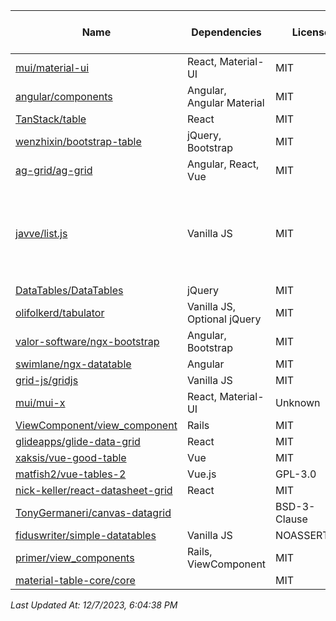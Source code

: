 | Name | Dependencies | License | Stars | Issues | Age (Years) | Last Commit (days) |
|------|--------------|--------|-------|--------|-------------|-------------|
| [mui/material-ui](https://github.com/mui/material-ui) | React, Material-UI | MIT | ![Stars](https://img.shields.io/github/stars/mui/material-ui?style=social) | ![Issues](https://img.shields.io/github/issues/mui/material-ui) | 1684 | 9 | 0 |
| [angular/components](https://github.com/angular/components) | Angular, Angular Material | MIT | ![Stars](https://img.shields.io/github/stars/angular/components?style=social) | ![Issues](https://img.shields.io/github/issues/angular/components) | 2004 | 7 | 0 |
| [TanStack/table](https://github.com/TanStack/table) | React | MIT | ![Stars](https://img.shields.io/github/stars/TanStack/table?style=social) | ![Issues](https://img.shields.io/github/issues/TanStack/table) | 210 | 7 | 8 |
| [wenzhixin/bootstrap-table](https://github.com/wenzhixin/bootstrap-table) | jQuery, Bootstrap | MIT | ![Stars](https://img.shields.io/github/stars/wenzhixin/bootstrap-table?style=social) | ![Issues](https://img.shields.io/github/issues/wenzhixin/bootstrap-table) | 232 | 10 | 0 |
| [ag-grid/ag-grid](https://github.com/ag-grid/ag-grid) | Angular, React, Vue | MIT | ![Stars](https://img.shields.io/github/stars/ag-grid/ag-grid?style=social) | ![Issues](https://img.shields.io/github/issues/ag-grid/ag-grid) | 85 | 8 | 0 |
| [javve/list.js](https://github.com/javve/list.js) | Vanilla JS | MIT | ![Stars](https://img.shields.io/github/stars/javve/list.js?style=social) | ![Issues](https://img.shields.io/github/issues/javve/list.js) | 191 | 12 | 361 |
| [DataTables/DataTables](https://github.com/DataTables/DataTables) | jQuery | MIT | ![Stars](https://img.shields.io/github/stars/DataTables/DataTables?style=social) | ![Issues](https://img.shields.io/github/issues/DataTables/DataTables) | 125 | 13 | 681 |
| [olifolkerd/tabulator](https://github.com/olifolkerd/tabulator) | Vanilla JS, Optional jQuery | MIT | ![Stars](https://img.shields.io/github/stars/olifolkerd/tabulator?style=social) | ![Issues](https://img.shields.io/github/issues/olifolkerd/tabulator) | 171 | 8 | 102 |
| [valor-software/ngx-bootstrap](https://github.com/valor-software/ngx-bootstrap) | Angular, Bootstrap | MIT | ![Stars](https://img.shields.io/github/stars/valor-software/ngx-bootstrap?style=social) | ![Issues](https://img.shields.io/github/issues/valor-software/ngx-bootstrap) | 560 | 8 | 8 |
| [swimlane/ngx-datatable](https://github.com/swimlane/ngx-datatable) | Angular | MIT | ![Stars](https://img.shields.io/github/stars/swimlane/ngx-datatable?style=social) | ![Issues](https://img.shields.io/github/issues/swimlane/ngx-datatable) | 894 | 7 | 413 |
| [grid-js/gridjs](https://github.com/grid-js/gridjs) | Vanilla JS | MIT | ![Stars](https://img.shields.io/github/stars/grid-js/gridjs?style=social) | ![Issues](https://img.shields.io/github/issues/grid-js/gridjs) | 109 | 3 | 312 |
| [mui/mui-x](https://github.com/mui/mui-x) | React, Material-UI | Unknown | ![Stars](https://img.shields.io/github/stars/mui/mui-x?style=social) | ![Issues](https://img.shields.io/github/issues/mui/mui-x) | 1019 | 3 | 0 |
| [ViewComponent/view_component](https://github.com/ViewComponent/view_component) | Rails | MIT | ![Stars](https://img.shields.io/github/stars/ViewComponent/view_component?style=social) | ![Issues](https://img.shields.io/github/issues/ViewComponent/view_component) | 67 | 4 | 3 |
| [glideapps/glide-data-grid](https://github.com/glideapps/glide-data-grid) | React | MIT | ![Stars](https://img.shields.io/github/stars/glideapps/glide-data-grid?style=social) | ![Issues](https://img.shields.io/github/issues/glideapps/glide-data-grid) | 69 | 3 | 5 |
| [xaksis/vue-good-table](https://github.com/xaksis/vue-good-table) | Vue | MIT | ![Stars](https://img.shields.io/github/stars/xaksis/vue-good-table?style=social) | ![Issues](https://img.shields.io/github/issues/xaksis/vue-good-table) | 186 | 6 | 798 |
| [matfish2/vue-tables-2](https://github.com/matfish2/vue-tables-2) | Vue.js | GPL-3.0 | ![Stars](https://img.shields.io/github/stars/matfish2/vue-tables-2?style=social) | ![Issues](https://img.shields.io/github/issues/matfish2/vue-tables-2) | 0 | 7 | 742 |
| [nick-keller/react-datasheet-grid](https://github.com/nick-keller/react-datasheet-grid) | React | MIT | ![Stars](https://img.shields.io/github/stars/nick-keller/react-datasheet-grid?style=social) | ![Issues](https://img.shields.io/github/issues/nick-keller/react-datasheet-grid) | 41 | 3 | 133 |
| [TonyGermaneri/canvas-datagrid](https://github.com/TonyGermaneri/canvas-datagrid) |  | BSD-3-Clause | ![Stars](https://img.shields.io/github/stars/TonyGermaneri/canvas-datagrid?style=social) | ![Issues](https://img.shields.io/github/issues/TonyGermaneri/canvas-datagrid) | 137 | 7 | 196 |
| [fiduswriter/simple-datatables](https://github.com/fiduswriter/simple-datatables) | Vanilla JS | NOASSERTION | ![Stars](https://img.shields.io/github/stars/fiduswriter/simple-datatables?style=social) | ![Issues](https://img.shields.io/github/issues/fiduswriter/simple-datatables) | 1 | 5 | 8 |
| [primer/view_components](https://github.com/primer/view_components) | Rails, ViewComponent | MIT | ![Stars](https://img.shields.io/github/stars/primer/view_components?style=social) | ![Issues](https://img.shields.io/github/issues/primer/view_components) | 17 | 3 | 0 |
| [material-table-core/core](https://github.com/material-table-core/core) |  | MIT | ![Stars](https://img.shields.io/github/stars/material-table-core/core?style=social) | ![Issues](https://img.shields.io/github/issues/material-table-core/core) | 10 | 2 | 27 |

_Last Updated At: 12/7/2023, 6:04:38 PM_
